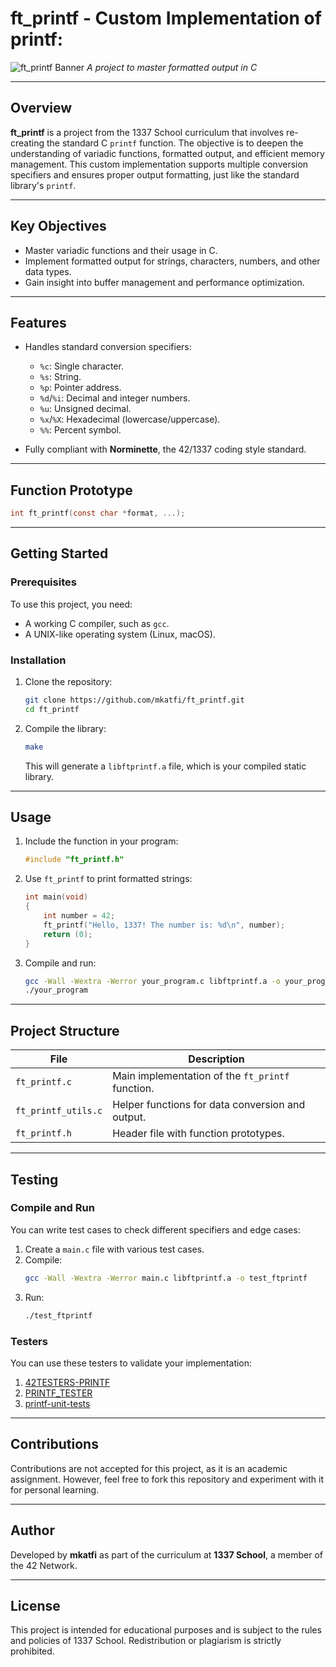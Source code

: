 # ft_printf - Custom Implementation of printf:  
![ft_printf Banner](https://github.com/user-attachments/assets/d8457491-83fe-4ce1-b23a-0d7c351fff51)
*A project to master formatted output in C*  

---

## Overview  

**ft_printf** is a project from the 1337 School curriculum that involves re-creating the standard C `printf` function. The objective is to deepen the understanding of variadic functions, formatted output, and efficient memory management. This custom implementation supports multiple conversion specifiers and ensures proper output formatting, just like the standard library's `printf`.  

---

## Key Objectives  
- Master variadic functions and their usage in C.  
- Implement formatted output for strings, characters, numbers, and other data types.  
- Gain insight into buffer management and performance optimization.  

---

## Features  

- Handles standard conversion specifiers:  
  - `%c`: Single character.  
  - `%s`: String.  
  - `%p`: Pointer address.  
  - `%d`/`%i`: Decimal and integer numbers.  
  - `%u`: Unsigned decimal.  
  - `%x`/`%X`: Hexadecimal (lowercase/uppercase).  
  - `%%`: Percent symbol.  

- Fully compliant with **Norminette**, the 42/1337 coding style standard.  

---

## Function Prototype  

```c  
int ft_printf(const char *format, ...);  
```  

---

## Getting Started  

### Prerequisites  
To use this project, you need:  
- A working C compiler, such as `gcc`.  
- A UNIX-like operating system (Linux, macOS).  

### Installation  
1. Clone the repository:  
   ```bash  
   git clone https://github.com/mkatfi/ft_printf.git  
   cd ft_printf  
   ```  

2. Compile the library:  
   ```bash  
   make  
   ```  

   This will generate a `libftprintf.a` file, which is your compiled static library.  

---

## Usage  

1. Include the function in your program:  
   ```c  
   #include "ft_printf.h"  
   ```  

2. Use `ft_printf` to print formatted strings:  
   ```c  
   int main(void)  
   {  
       int number = 42;  
       ft_printf("Hello, 1337! The number is: %d\n", number);  
       return (0);  
   }  
   ```  

3. Compile and run:  
   ```bash  
   gcc -Wall -Wextra -Werror your_program.c libftprintf.a -o your_program  
   ./your_program  
   ```  

---

## Project Structure  

| File                  | Description                                      |  
|-----------------------|--------------------------------------------------|  
| `ft_printf.c`         | Main implementation of the `ft_printf` function. |  
| `ft_printf_utils.c`   | Helper functions for data conversion and output. |  
| `ft_printf.h`         | Header file with function prototypes.            |  

---

## Testing  

### Compile and Run  
You can write test cases to check different specifiers and edge cases:  
1. Create a `main.c` file with various test cases.  
2. Compile:  
   ```bash  
   gcc -Wall -Wextra -Werror main.c libftprintf.a -o test_ftprintf  
   ```  
3. Run:  
   ```bash  
   ./test_ftprintf  
   ```  

### Testers  
You can use these testers to validate your implementation:  
1. [42TESTERS-PRINTF](https://github.com/Mazoise/42TESTERS-PRINTF)  
2. [PRINTF_TESTER](https://github.com/Tripouille/printfTester)  
3. [printf-unit-tests](https://github.com/alelievr/printf_unit_test)  

---

## Contributions  

Contributions are not accepted for this project, as it is an academic assignment. However, feel free to fork this repository and experiment with it for personal learning.  

---

## Author  

Developed by **mkatfi** as part of the curriculum at **1337 School**, a member of the 42 Network.  

---

## License  

This project is intended for educational purposes and is subject to the rules and policies of 1337 School. Redistribution or plagiarism is strictly prohibited.  
